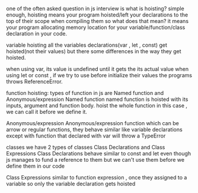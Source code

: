 one of the often asked question in js interview is what is hoisting?
simple enough, hoisting means your program hoisted/left your declarations to the top of their scope when compiling them
so what does that mean?
it means your program allocating memory location for your variable/function/class declaration in your code.

variable hoisting
all the variables declarations(var , let , const) get hoisted(not their values) but there some differences in the way they get hoisted.

when using var, its value is undefined until it gets the its actual value
when using let or const , if we try to use before initialize their values the programs throws ReferenceError.

function hoisting: types of function in js are Named function and Anonymous/expression
Named function
named function is hoisted with its inputs, argument and function body. hoist the whole function
in this case , we can call it before we define it.

Anonymous/expression
Anonymous/expression function which can be arrow or regular functions, they behave similar like variable declarations except with function
that declared with var will throw a TypeError

classes we have 2 types of classes Class Declarations and Class Expressions
Class Declarations behave similar to const and let even though js manages to fund a reference to them but we can't use them
before we define them in our code

Class Expressions
similar to function expression , once they assigned to a variable so only the variable declaration gets hoisted
